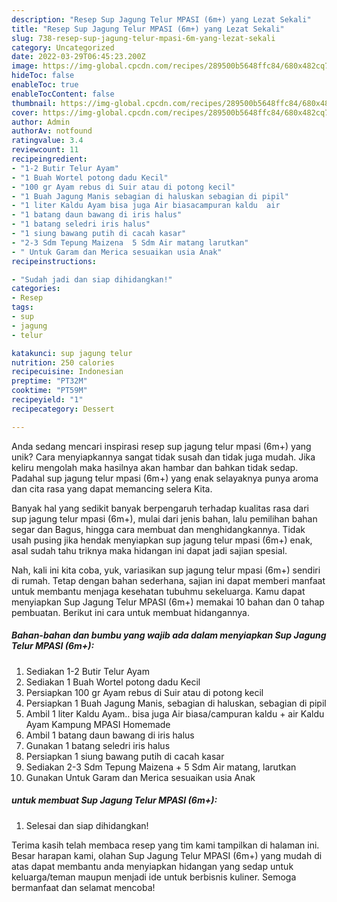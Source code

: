 ```yaml
---
description: "Resep Sup Jagung Telur MPASI (6m+) yang Lezat Sekali"
title: "Resep Sup Jagung Telur MPASI (6m+) yang Lezat Sekali"
slug: 738-resep-sup-jagung-telur-mpasi-6m-yang-lezat-sekali
category: Uncategorized
date: 2022-03-29T06:45:23.200Z
image: https://img-global.cpcdn.com/recipes/289500b5648ffc84/680x482cq70/sup-jagung-telur-mpasi-6m-foto-resep-utama.jpg
hideToc: false
enableToc: true
enableTocContent: false
thumbnail: https://img-global.cpcdn.com/recipes/289500b5648ffc84/680x482cq70/sup-jagung-telur-mpasi-6m-foto-resep-utama.jpg
cover: https://img-global.cpcdn.com/recipes/289500b5648ffc84/680x482cq70/sup-jagung-telur-mpasi-6m-foto-resep-utama.jpg
author: Admin
authorAv: notfound
ratingvalue: 3.4
reviewcount: 11
recipeingredient:
- "1-2 Butir Telur Ayam"
- "1 Buah Wortel potong dadu Kecil"
- "100 gr Ayam rebus di Suir atau di potong kecil"
- "1 Buah Jagung Manis sebagian di haluskan sebagian di pipil"
- "1 liter Kaldu Ayam bisa juga Air biasacampuran kaldu  air                      Kaldu Ayam Kampung MPASI Homemade"
- "1 batang daun bawang di iris halus"
- "1 batang seledri iris halus"
- "1 siung bawang putih di cacah kasar"
- "2-3 Sdm Tepung Maizena  5 Sdm Air matang larutkan"
- " Untuk Garam dan Merica sesuaikan usia Anak"
recipeinstructions:

- "Sudah jadi dan siap dihidangkan!"
categories:
- Resep
tags:
- sup
- jagung
- telur

katakunci: sup jagung telur 
nutrition: 250 calories
recipecuisine: Indonesian
preptime: "PT32M"
cooktime: "PT59M"
recipeyield: "1"
recipecategory: Dessert

---
```





Anda sedang mencari inspirasi resep sup jagung telur mpasi (6m+) yang unik? Cara menyiapkannya sangat tidak susah dan tidak juga mudah. Jika keliru mengolah maka hasilnya akan hambar dan bahkan tidak sedap. Padahal sup jagung telur mpasi (6m+) yang enak selayaknya punya aroma dan cita rasa yang dapat memancing selera Kita.





Banyak hal yang sedikit banyak berpengaruh terhadap kualitas rasa dari sup jagung telur mpasi (6m+), mulai dari jenis bahan, lalu pemilihan bahan segar dan Bagus, hingga cara membuat dan menghidangkannya. Tidak usah pusing jika hendak menyiapkan sup jagung telur mpasi (6m+) enak,      asal sudah tahu triknya maka hidangan ini dapat jadi sajian spesial.





















Nah, kali ini kita coba, yuk, variasikan sup jagung telur mpasi (6m+) sendiri di rumah. Tetap dengan bahan sederhana, sajian ini dapat memberi manfaat untuk membantu menjaga kesehatan tubuhmu sekeluarga. Kamu dapat menyiapkan Sup Jagung Telur MPASI (6m+) memakai 10 bahan dan 0 tahap pembuatan. Berikut ini cara untuk membuat hidangannya.

<!--inarticleads1-->

##### Bahan-bahan dan bumbu yang wajib ada dalam menyiapkan Sup Jagung Telur MPASI (6m+):

1. Sediakan 1-2 Butir Telur Ayam
1. Sediakan 1 Buah Wortel potong dadu Kecil
1. Persiapkan 100 gr Ayam rebus di Suir atau di potong kecil
1. Persiapkan 1 Buah Jagung Manis, sebagian di haluskan, sebagian di pipil
1. Ambil 1 liter Kaldu Ayam.. bisa juga Air biasa/campuran kaldu + air                      Kaldu Ayam Kampung MPASI Homemade
1. Ambil 1 batang daun bawang di iris halus
1. Gunakan 1 batang seledri iris halus
1. Persiapkan 1 siung bawang putih di cacah kasar
1. Sediakan 2-3 Sdm Tepung Maizena + 5 Sdm Air matang, larutkan
1. Gunakan  Untuk Garam dan Merica sesuaikan usia Anak




<!--inarticleads2-->

#####  untuk membuat Sup Jagung Telur MPASI (6m+):


1. Selesai dan siap dihidangkan!



Terima kasih telah membaca resep yang tim kami tampilkan di halaman ini. Besar harapan kami, olahan Sup Jagung Telur MPASI (6m+) yang mudah di atas dapat membantu anda menyiapkan hidangan yang sedap untuk keluarga/teman maupun menjadi ide untuk berbisnis kuliner. Semoga bermanfaat dan selamat mencoba!
